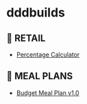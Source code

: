 # dddbuilds

## 🧮 RETAIL
- [Percentage Calculator](https://github.com/DDDistinct/dddbuilds/blob/percentage_calc/index.html)

## 📜 MEAL PLANS
- [Budget Meal Plan v1.0](Meal_Plan/Budget-Meal-Plan-v1.0.md)

